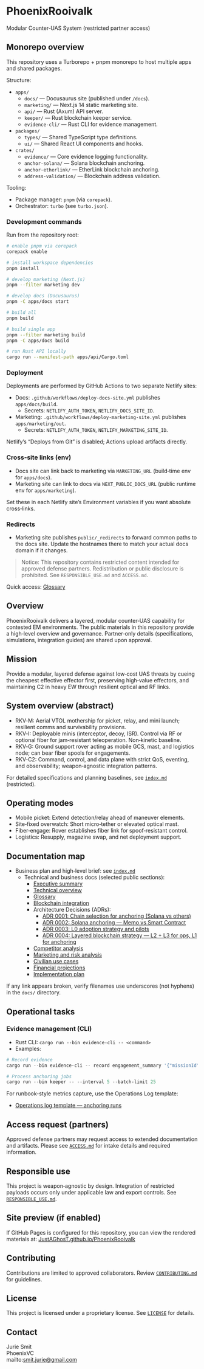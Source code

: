 # PhoenixRooivalk

Modular Counter‑UAS System (restricted partner access)

## Monorepo overview

This repository uses a Turborepo + pnpm monorepo to host multiple apps and
shared packages.

Structure:

- `apps/`
  - `docs/` — Docusaurus site (published under `/docs`).
  - `marketing/` — Next.js 14 static marketing site.
  - `api/` — Rust (Axum) API server.
  - `keeper/` — Rust blockchain keeper service.
  - `evidence-cli/` — Rust CLI for evidence management.
- `packages/`
  - `types/` — Shared TypeScript type definitions.
  - `ui/` — Shared React UI components and hooks.
- `crates/`
  - `evidence/` — Core evidence logging functionality.
  - `anchor-solana/` — Solana blockchain anchoring.
  - `anchor-etherlink/` — EtherLink blockchain anchoring.
  - `address-validation/` — Blockchain address validation.

Tooling:

- Package manager: `pnpm` (via `corepack`).
- Orchestrator: `turbo` (see `turbo.json`).

### Development commands

Run from the repository root:

```bash
# enable pnpm via corepack
corepack enable

# install workspace dependencies
pnpm install

# develop marketing (Next.js)
pnpm --filter marketing dev

# develop docs (Docusaurus)
pnpm -C apps/docs start

# build all
pnpm build

# build single app
pnpm --filter marketing build
pnpm -C apps/docs build

# run Rust API locally
cargo run --manifest-path apps/api/Cargo.toml
```

### Deployment

Deployments are performed by GitHub Actions to two separate Netlify sites:

- Docs: `.github/workflows/deploy-docs-site.yml` publishes `apps/docs/build`.
  - Secrets: `NETLIFY_AUTH_TOKEN`, `NETLIFY_DOCS_SITE_ID`.
- Marketing: `.github/workflows/deploy-marketing-site.yml` publishes
  `apps/marketing/out`.
  - Secrets: `NETLIFY_AUTH_TOKEN`, `NETLIFY_MARKETING_SITE_ID`.

Netlify’s “Deploys from Git” is disabled; Actions upload artifacts directly.

### Cross‑site links (env)

- Docs site can link back to marketing via `MARKETING_URL` (build‑time env for
  `apps/docs`).
- Marketing site can link to docs via `NEXT_PUBLIC_DOCS_URL` (public runtime env
  for `apps/marketing`).

Set these in each Netlify site’s Environment variables if you want absolute
cross‑links.

### Redirects

- Marketing site publishes `public/_redirects` to forward common paths to the
  docs site. Update the hostnames there to match your actual docs domain if it
  changes.

> Notice: This repository contains restricted content intended for approved
> defense partners. Redistribution or public disclosure is prohibited. See
> `RESPONSIBLE_USE.md` and `ACCESS.md`.

Quick access: [Glossary](./docs/glossary.md)

## Overview

PhoenixRooivalk delivers a layered, modular counter‑UAS capability for contested
EM environments. The public materials in this repository provide a high‑level
overview and governance. Partner‑only details (specifications, simulations,
integration guides) are shared upon approval.

## Mission

Provide a modular, layered defense against low‑cost UAS threats by cueing the
cheapest effective effector first, preserving high‑value effectors, and
maintaining C2 in heavy EW through resilient optical and RF links.

## System overview (abstract)

- RKV‑M: Aerial VTOL mothership for picket, relay, and mini launch; resilient
  comms and survivability provisions.
- RKV‑I: Deployable minis (interceptor, decoy, ISR). Control via RF or optional
  fiber for jam‑resistant teleoperation. Non‑kinetic baseline.
- RKV‑G: Ground support rover acting as mobile GCS, mast, and logistics node;
  can bear fiber spools for engagements.
- RKV‑C2: Command, control, and data plane with strict QoS, eventing, and
  observability; weapon‑agnostic integration patterns.

For detailed specifications and planning baselines, see [`index.md`](./index.md)
(restricted).

## Operating modes

- Mobile picket: Extend detection/relay ahead of maneuver elements.
- Site‑fixed overwatch: Short micro‑tether or elevated optical mast.
- Fiber‑engage: Rover establishes fiber link for spoof‑resistant control.
- Logistics: Resupply, magazine swap, and net deployment support.

## Documentation map

- Business plan and high‑level brief: see [`index.md`](./index.md)
  - Technical and business docs (selected public sections):
    - [Executive summary](./docs/executive_summary.md)
    - [Technical overview](./docs/technical_overview.md)
    - [Glossary](./docs/glossary.md)
    - [Blockchain integration](./docs/blockchain_integration.md)
    - Architecture Decisions (ADRs):
      - [ADR 0001: Chain selection for anchoring (Solana vs others)](./docs/adr/0001-solana-vs-others.md)
      - [ADR 0002: Solana anchoring — Memo vs Smart Contract](./docs/adr/0002-solana-memo-vs-contract.md)
      - [ADR 0003: L0 adoption strategy and pilots](./docs/adr/0003-l0-adoption-strategy.md)
      - [ADR 0004: Layered blockchain strategy — L2 + L3 for ops, L1 for anchoring](./docs/adr/0004-layered-strategy-l1-l2-l3.md)
    - [Competitor analysis](./docs/competitor_analysis.md)
    - [Marketing and risk analysis](./docs/marketing_and_risk_analysis.md)
    - [Civilian use cases](./docs/civilian_use_cases.md)
    - [Financial projections](./docs/financial_projections.md)
    - [Implementation plan](./docs/implementation_plan.md)

If any link appears broken, verify filenames use underscores (not hyphens) in
the `docs/` directory.

## Operational tasks

### Evidence management (CLI)

- Rust CLI: `cargo run --bin evidence-cli -- <command>`
- Examples:

```powershell
# Record evidence
cargo run --bin evidence-cli -- record engagement_summary '{"missionId":"M-123","result":"success"}'

# Process anchoring jobs
cargo run --bin keeper -- --interval 5 --batch-limit 25
```

For runbook-style metrics capture, use the Operations Log template:

- [Operations log template — anchoring runs](./docs/ops/operations_log_template.md)

## Access request (partners)

Approved defense partners may request access to extended documentation and
artifacts. Please see [`ACCESS.md`](./ACCESS.md) for intake details and required
information.

## Responsible use

This project is weapon‑agnostic by design. Integration of restricted payloads
occurs only under applicable law and export controls. See
[`RESPONSIBLE_USE.md`](./RESPONSIBLE_USE.md).

## Site preview (if enabled)

If GitHub Pages is configured for this repository, you can view the rendered
materials at:
[JustAGhosT.github.io/PhoenixRooivalk](https://JustAGhosT.github.io/PhoenixRooivalk/)

## Contributing

Contributions are limited to approved collaborators. Review
[`CONTRIBUTING.md`](./CONTRIBUTING.md) for guidelines.

## License

This project is licensed under a proprietary license. See [`LICENSE`](./LICENSE)
for details.

## Contact

Jurie Smit  
PhoenixVC  
mailto:smit.jurie@gmail.com
